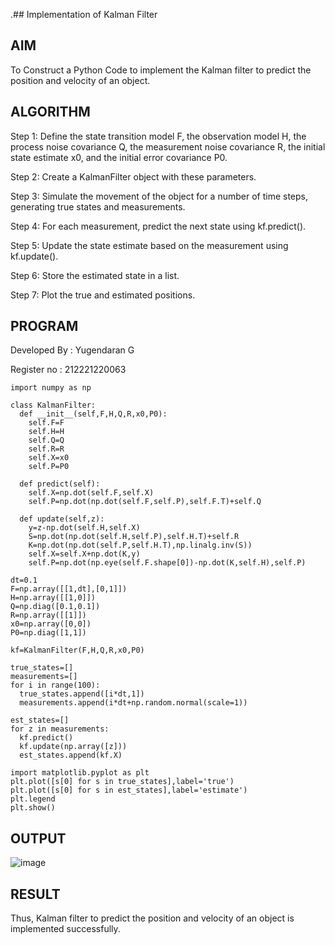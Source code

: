 .## Implementation of Kalman Filter

## AIM
To Construct a Python Code to implement the Kalman filter to predict the position and velocity of an object.

## ALGORITHM
Step 1: Define the state transition model F, the observation model H, the process noise covariance Q, the measurement noise covariance R, the initial state estimate x0, and the initial error covariance P0.

Step 2: Create a KalmanFilter object with these parameters.

Step 3: Simulate the movement of the object for a number of time steps, generating true states and measurements.

Step 4: For each measurement, predict the next state using kf.predict().

Step 5: Update the state estimate based on the measurement using kf.update().

Step 6: Store the estimated state in a list.

Step 7: Plot the true and estimated positions.

## PROGRAM
Developed By : Yugendaran G

Register no : 212221220063
```
import numpy as np

class KalmanFilter:
  def __init__(self,F,H,Q,R,x0,P0):
    self.F=F
    self.H=H
    self.Q=Q
    self.R=R
    self.X=x0
    self.P=P0

  def predict(self):
    self.X=np.dot(self.F,self.X)
    self.P=np.dot(np.dot(self.F,self.P),self.F.T)+self.Q

  def update(self,z):
    y=z-np.dot(self.H,self.X)
    S=np.dot(np.dot(self.H,self.P),self.H.T)+self.R
    K=np.dot(np.dot(self.P,self.H.T),np.linalg.inv(S))
    self.X=self.X+np.dot(K,y)
    self.P=np.dot(np.eye(self.F.shape[0])-np.dot(K,self.H),self.P)

dt=0.1
F=np.array([[1,dt],[0,1]])
H=np.array([[1,0]])
Q=np.diag([0.1,0.1])
R=np.array([[1]])
x0=np.array([0,0])
P0=np.diag([1,1])

kf=KalmanFilter(F,H,Q,R,x0,P0)

true_states=[]
measurements=[]
for i in range(100):
  true_states.append([i*dt,1])
  measurements.append(i*dt+np.random.normal(scale=1))

est_states=[]
for z in measurements:
  kf.predict()
  kf.update(np.array([z]))
  est_states.append(kf.X)

import matplotlib.pyplot as plt
plt.plot([s[0] for s in true_states],label='true')
plt.plot([s[0] for s in est_states],label='estimate')
plt.legend
plt.show()
```
## OUTPUT
![image](https://github.com/Yugendaran/Experiment-4---Implementation-of-Kalman-Filter/assets/128135616/07b11e58-2e7f-4591-a1db-132f0db36aec)


## RESULT
Thus, Kalman filter to predict the position and velocity of an object is implemented successfully.
